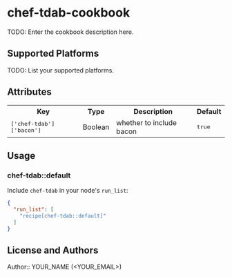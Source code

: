 # chef-tdab-cookbook

TODO: Enter the cookbook description here.

## Supported Platforms

TODO: List your supported platforms.

## Attributes

<table>
  <tr>
    <th>Key</th>
    <th>Type</th>
    <th>Description</th>
    <th>Default</th>
  </tr>
  <tr>
    <td><tt>['chef-tdab']['bacon']</tt></td>
    <td>Boolean</td>
    <td>whether to include bacon</td>
    <td><tt>true</tt></td>
  </tr>
</table>

## Usage

### chef-tdab::default

Include `chef-tdab` in your node's `run_list`:

```json
{
  "run_list": [
    "recipe[chef-tdab::default]"
  ]
}
```

## License and Authors

Author:: YOUR_NAME (<YOUR_EMAIL>)
